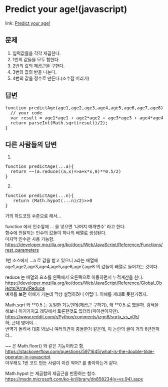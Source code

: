 Predict your age!(javascript)
===============

link: [Predict your age!](https://www.codewars.com/kata/predict-your-age)

문제
--

1. 입력값들을 각각 제곱한다.
2. 1번의 값들을 모두 합한다.
3. 2번의 값의 제곱근을 구한다.
4. 3번의 값의 반을 나눈다.
5. 4번의 값을 정수로 만든다.(소수점 버리기)

답변
--
<pre>
function predictAge(age1,age2,age3,age4,age5,age6,age7,age8){
  // your code
  var result = age1*age1 + age2*age2 + age3*age3 + age4*age4 + age5*age5 + age6*age6 + age7*age7 + age8*age8;
  return parseInt(Math.sqrt(result)/2); 
}
</pre>

다른 사람들의 답변
------------
1. 
<pre>
function predictAge(...a){
  return ~~(a.reduce((a,x)=>a+x*x,0)**0.5/2)
}
</pre>

2. 
<pre>
function predictAge(...n){
   return (Math.hypot(...n)/2)>>0 
}
</pre>

거의 하드코딩 수준으로 해서...  

function 에서 인수앞에 ... 을 넣으면 '나머지 매개변수' 라고 한다.  
함수에 전달되는 인수의 값들이 하나의 배열로 생성된다.  
마지막 인수만 사용 가능함.  
https://developer.mozilla.org/ko/docs/Web/JavaScript/Reference/Functions/rest_parameters  

1번 소스에서 ...a 로 값을 받고 있으니 a라는 배열에 age1,age2,age3,age4,age5,age6,age7,age8 의 값들이 배열로 들어가는 것이다.  

reduce 는 배열의 요소를 왼쪽에서 오른쪽으로 이동하면서 누적계산을 한다.  
https://developer.mozilla.org/ko/docs/Web/JavaScript/Reference/Global_Objects/Array/Reduce  
예제를 보면 이해가 가는데 막상 설명하려니 어렵다. 이해를 제대로 못한거겠지.  

Math.sqrt 와 **0.5 는 동일한 기능인데(제곱근 구하기), 왜 **0.5 로 했을까. 검색을 해보니 이거가지고 레딧에서 토론한것도 있더라(파이썬이지만).  
https://www.reddit.com/r/Python/comments/jzgn8/sqrtx_vs_x05/  
하, 근데 영어야...  
번역기 돌려서 대충 봐보니 여러의견이 충돌한거 같은데, 이 논란의 글이 거의 6년전꺼라..  

~~ 은 Math.floor() 와 같은 기능이라고 함.  
https://stackoverflow.com/questions/5971645/what-is-the-double-tilde-operator-in-javascript  
아무래도 1번 코드 만든 사람이 이런 약어? 를 좋아하는거 같다.

Math.hypot 는 제곱합의 제곱근을 반환하는 함수.  
https://msdn.microsoft.com/ko-kr/library/dn858234(v=vs.94).aspx  